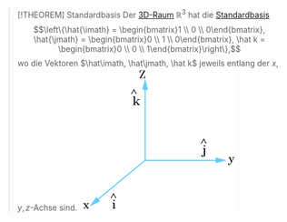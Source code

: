> [!THEOREM] Standardbasis
> Der [3D-Raum](Der%203D-Raum.md) $\mathbb{R}^3$ hat die [Standardbasis](../Vektoren%20als%20Matrizen/Standardbasis.md)
> $$\left\{\hat{\imath} = \begin{bmatrix}1 \\ 0 \\ 0\end{bmatrix}, \hat{\jmath} = \begin{bmatrix}0 \\ 1 \\ 0\end{bmatrix}, \hat k = \begin{bmatrix}0 \\ 0 \\ 1\end{bmatrix}\right\},$$
> wo die Vektoren $\hat\imath, \hat\jmath, \hat k$ jeweils entlang der $x,y,z$-Achse sind.
> ![](Resources/Standardbasis.png)
